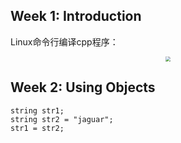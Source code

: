 ## Week 1: Introduction

Linux命令行编译cpp程序：

<center><img src="../oop/1.png" style="zoom: 50%;" /></center>



## Week 2: Using Objects

``` string
string str1;
string str2 = "jaguar";
str1 = str2;

```